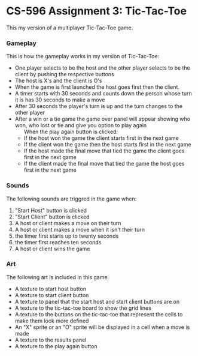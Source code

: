 # CS-596 Assignment 3: Tic-Tac-Toe
This my version of a multiplayer Tic-Tac-Toe game.

### Gameplay
This is how the gameplay works in my version of Tic-Tac-Toe:
<ul>
    <li>One player selects to be the host and the other player selects to be the client by pushing the respective buttons</li>
    <li>The host is X's and the client is O's</li>
    <li>When the game is first launched the host goes first then the client.</li>
    <li>A timer starts with 30 seconds and counts down the person whose turn it is has 30 seconds to make a move</li>
    <li>After 30 seconds the player's turn is up and the turn changes to the other player</li>
    <li>After a win or a tie game the game over panel will appear showing who won, who lost or tie and give you option to play again
        <ul>
            When the play again button is clicked:
            <li>If the host won the game the client starts first in the next game</li>
            <li>If the client won the game then the host starts first in the next game</li>
            <li>If the host made the final move that tied the game the client goes first in the next game</li>
            <li>If the client made the final move that tied the game the host goes first in the next game</li>
        </ul>
    </li>
</ul>

### Sounds
The following sounds are triggred in the game when:
<ol>
    <li>"Start Host" button is clicked</li>
    <li>"Start Client" button is clicked</li>
    <li>A host or client makes a move on their turn</li>
    <li>A host or client makes a move when it isn't their turn</li>
    <li>the timer first starts up to twenty seconds</li>
    <li>the timer first reaches ten seconds</li>
    <li>A host or client wins the game</li>
</ol>

### Art
The following art is included in this game:
<ul>
    <li>A texture to start host button</li>
    <li>A texture to start client button</li>
    <li>A texture to panel that the start host and start client buttons are on </li>
    <li>A texture to the tic-tac-toe board to show the grid lines </li>
    <li>A texture to the buttons on the tic-tac-toe that represent the cells to make them look more defined </li>
    <li>An "X" sprite or an "O" sprite will be displayed in a cell when a move is made</li>
    <li>A texture to the results panel</li>
    <li>A texture to the play again button</li>
</ul>


 
